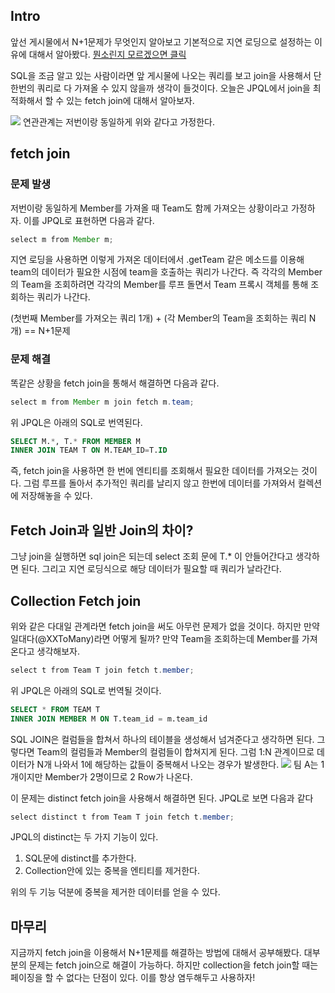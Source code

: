 ## Intro
앞선 게시물에서 N+1문제가 무엇인지 알아보고 기본적으로 지연 로딩으로 설정하는 이유에 대해서 알아봤다.
[뭔소린지 모르겠으면 클릭](https://velog.io/@younghoondoodoom/N-1-%EB%AC%B8%EC%A0%9C)

SQL을 조금 알고 있는 사람이라면 앞 게시물에 나오는 쿼리를 보고 join을 사용해서 단 한번의 쿼리로 다 가져올 수 있지 않을까 생각이 들것이다.
오늘은 JPQL에서 join을 최적화해서 할 수 있는 fetch join에 대해서 알아보자.

![](https://velog.velcdn.com/images/younghoondoodoom/post/e608aa46-b26b-4465-890e-a4235486b23e/image.png)
연관관계는 저번이랑 동일하게 위와 같다고 가정한다.

## fetch join
### 문제 발생
저번이랑 동일하게 Member를 가져올 때 Team도 함께 가져오는 상황이라고 가정하자.
이를 JPQL로 표현하면 다음과 같다.
```JAVA
select m from Member m;
```
지연 로딩을 사용하면 이렇게 가져온 데이터에서 .getTeam 같은 메소드를 이용해 team의 데이터가 필요한 시점에 team을 호출하는 쿼리가 나간다.
즉 각각의 Member의 Team을 조회하려면 각각의 Member를 루프 돌면서 Team 프록시 객체를 통해 조회하는 쿼리가 나간다. 

(첫번째 Member를 가져오는 쿼리 1개) + (각 Member의 Team을 조회하는 쿼리 N개) == N+1문제

### 문제 해결
똑같은 상황을 fetch join을 통해서 해결하면 다음과 같다.
```JAVA
select m from Member m join fetch m.team;
```
위 JPQL은 아래의 SQL로 번역된다.
```SQL
SELECT M.*, T.* FROM MEMBER M
INNER JOIN TEAM T ON M.TEAM_ID=T.ID
```
즉, fetch join을 사용하면 한 번에 엔티티를 조회해서 필요한 데이터를 가져오는 것이다. 그럼 루프를 돌아서 추가적인 쿼리를 날리지 않고 한번에 데이터를 가져와서 컬렉션에 저장해놓을 수 있다.


## Fetch Join과 일반 Join의 차이?
그냥 join을 실행하면 sql join은 되는데 select 조회 문에 T.* 이 안들어간다고 생각하면 된다. 그리고 지연 로딩식으로 해당 데이터가 필요할 때 쿼리가 날라간다.

## Collection Fetch join
위와 같은 다대일 관계라면 fetch join을 써도 아무런 문제가 없을 것이다. 하지만 만약 일대다(@XXToMany)라면 어떻게 될까?
만약 Team을 조회하는데 Member를 가져온다고 생각해보자.
```Java
select t from Team T join fetch t.member;
```
위 JPQL은 아래의 SQL로 번역될 것이다.
```sql
SELECT * FROM TEAM T
INNER JOIN MEMBER M ON T.team_id = m.team_id
```
SQL JOIN은 컬럼들을 합쳐서 하나의 테이블을 생성해서 넘겨준다고 생각하면 된다. 그렇다면 Team의 컬럼들과 Member의 컬럼들이 합쳐지게 된다. 그럼 1:N 관계이므로 데이터가 N개 나와서 1에 해당하는 값들이 중복해서 나오는 경우가 발생한다. 
![](https://velog.velcdn.com/images/younghoondoodoom/post/8759ca68-8ece-4313-94af-323d42af7fc2/image.png)
팀 A는 1개이지만 Member가 2명이므로 2 Row가 나온다.

이 문제는 distinct fetch join을 사용해서 해결하면 된다.
JPQL로 보면 다음과 같다
```Java
select distinct t from Team T join fetch t.member;
```
JPQL의 distinct는 두 가지 기능이 있다.
1. SQL문에 distinct를 추가한다.
2. Collection안에 있는 중복을 엔티티를 제거한다.

위의 두 기능 덕분에 중복을 제거한 데이터를 얻을 수 있다.

## 마무리
지금까지 fetch join을 이용해서 N+1문제를 해결하는 방법에 대해서 공부해봤다. 대부분의 문제는 fetch join으로 해결이 가능하다. 하지만 collection을 fetch join할 때는 페이징을 할 수 없다는 단점이 있다. 이를 항상 염두해두고 사용하자!














